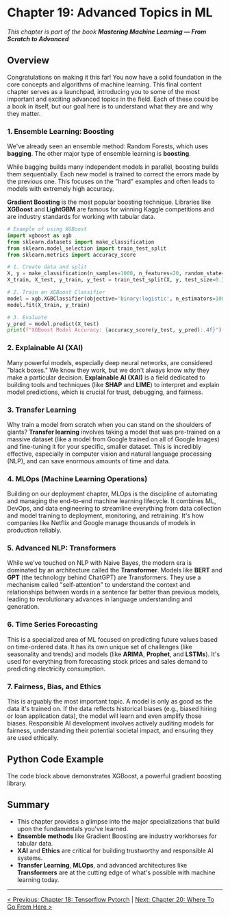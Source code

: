 # Chapter 19: Advanced Topics in ML

_This chapter is part of the book **Mastering Machine Learning — From Scratch to Advanced**_

## Overview

Congratulations on making it this far! You now have a solid foundation in the core concepts and algorithms of machine learning. This final content chapter serves as a launchpad, introducing you to some of the most important and exciting advanced topics in the field. Each of these could be a book in itself, but our goal here is to understand what they are and why they matter.

### 1. Ensemble Learning: Boosting

We've already seen an ensemble method: Random Forests, which uses **bagging**. The other major type of ensemble learning is **boosting**.

While bagging builds many independent models in parallel, boosting builds them sequentially. Each new model is trained to correct the errors made by the previous one. This focuses on the "hard" examples and often leads to models with extremely high accuracy.

**Gradient Boosting** is the most popular boosting technique. Libraries like **XGBoost** and **LightGBM** are famous for winning Kaggle competitions and are industry standards for working with tabular data.

```python
# Example of using XGBoost
import xgboost as xgb
from sklearn.datasets import make_classification
from sklearn.model_selection import train_test_split
from sklearn.metrics import accuracy_score

# 1. Create data and split
X, y = make_classification(n_samples=1000, n_features=20, random_state=42)
X_train, X_test, y_train, y_test = train_test_split(X, y, test_size=0.3, random_state=42)

# 2. Train an XGBoost Classifier
model = xgb.XGBClassifier(objective='binary:logistic', n_estimators=100, use_label_encoder=False, eval_metric='logloss')
model.fit(X_train, y_train)

# 3. Evaluate
y_pred = model.predict(X_test)
print(f"XGBoost Model Accuracy: {accuracy_score(y_test, y_pred):.4f}")
```

### 2. Explainable AI (XAI)

Many powerful models, especially deep neural networks, are considered "black boxes." We know they work, but we don't always know *why* they make a particular decision. **Explainable AI (XAI)** is a field dedicated to building tools and techniques (like **SHAP** and **LIME**) to interpret and explain model predictions, which is crucial for trust, debugging, and fairness.

### 3. Transfer Learning

Why train a model from scratch when you can stand on the shoulders of giants? **Transfer learning** involves taking a model that was pre-trained on a massive dataset (like a model from Google trained on all of Google Images) and fine-tuning it for your specific, smaller dataset. This is incredibly effective, especially in computer vision and natural language processing (NLP), and can save enormous amounts of time and data.

### 4. MLOps (Machine Learning Operations)

Building on our deployment chapter, MLOps is the discipline of automating and managing the end-to-end machine learning lifecycle. It combines ML, DevOps, and data engineering to streamline everything from data collection and model training to deployment, monitoring, and retraining. It's how companies like Netflix and Google manage thousands of models in production reliably.

### 5. Advanced NLP: Transformers

While we've touched on NLP with Naive Bayes, the modern era is dominated by an architecture called the **Transformer**. Models like **BERT** and **GPT** (the technology behind ChatGPT) are Transformers. They use a mechanism called "self-attention" to understand the context and relationships between words in a sentence far better than previous models, leading to revolutionary advances in language understanding and generation.

### 6. Time Series Forecasting

This is a specialized area of ML focused on predicting future values based on time-ordered data. It has its own unique set of challenges (like seasonality and trends) and models (like **ARIMA**, **Prophet**, and **LSTMs**). It's used for everything from forecasting stock prices and sales demand to predicting electricity consumption.

### 7. Fairness, Bias, and Ethics

This is arguably the most important topic. A model is only as good as the data it's trained on. If the data reflects historical biases (e.g., biased hiring or loan application data), the model will learn and even amplify those biases. Responsible AI development involves actively auditing models for fairness, understanding their potential societal impact, and ensuring they are used ethically.

## Python Code Example

The code block above demonstrates XGBoost, a powerful gradient boosting library.

## Summary

- This chapter provides a glimpse into the major specializations that build upon the fundamentals you've learned.
- **Ensemble methods** like Gradient Boosting are industry workhorses for tabular data.
- **XAI** and **Ethics** are critical for building trustworthy and responsible AI systems.
- **Transfer Learning**, **MLOps**, and advanced architectures like **Transformers** are at the cutting edge of what's possible with machine learning today.

---

[< Previous: Chapter 18: Tensorflow Pytorch](./chapter-18-tensorflow-pytorch.md) | [Next: Chapter 20: Where To Go From Here >](./chapter-20-where-to-go-from-here.md)